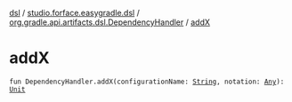 [dsl](../../index.md) / [studio.forface.easygradle.dsl](../index.md) / [org.gradle.api.artifacts.dsl.DependencyHandler](index.md) / [addX](./add-x.md)

# addX

`fun DependencyHandler.addX(configurationName: `[`String`](https://kotlinlang.org/api/latest/jvm/stdlib/kotlin/-string/index.html)`, notation: `[`Any`](https://kotlinlang.org/api/latest/jvm/stdlib/kotlin/-any/index.html)`): `[`Unit`](https://kotlinlang.org/api/latest/jvm/stdlib/kotlin/-unit/index.html)
